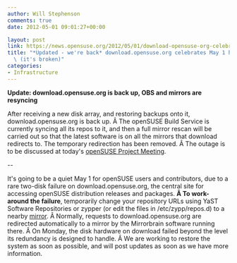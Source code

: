 ```yaml
---
author: Will Stephenson
comments: true
date: 2012-05-01 09:01:27+00:00

layout: post
link: https://news.opensuse.org/2012/05/01/download-opensuse-org-celebrates-may-1-holiday-its-broken/
title: "*Updated - we're back* download.opensuse.org celebrates May 1 holiday\
  \ (it's broken)"
categories:
- Infrastructure
---
```

**Update: download.opensuse.org is back up, OBS and mirrors are resyncing**

After receiving a new disk array, and restoring backups onto it, download.opensuse.org is back up. Â The openSUSE Build Service is currently syncing all its repos to it, and then a full mirror rescan will be carried out so that the latest software is on all the mirrors that download redirects to. The temporary redirection has been removed. Â The outage is to be discussed at today's [openSUSE Project Meeting]( http://en.opensuse.org/openSUSE:Project_meeting).

--

It's going to be a quiet May 1 for openSUSE users and contributors, due to a rare two-disk failure on download.opensuse.org, the central site for accessing openSUSE distribution releases and packages. **Â To work-around the failure**, temporarily change your repository URLs using YaST Software Repositories or zypper (or edit the files in /etc/zypp/repos.d) to a nearby [mirror](http://mirrors.opensuse.org/). Â Normally, requests to download.opensuse.org are redirected automatically to a mirror by the Mirrorbrain software running there. Â On Monday, the disk hardware on download failed beyond the level its redundancy is designed to handle. Â We are working to restore the system as soon as possible, and will post updates as soon as we have more information.

		
